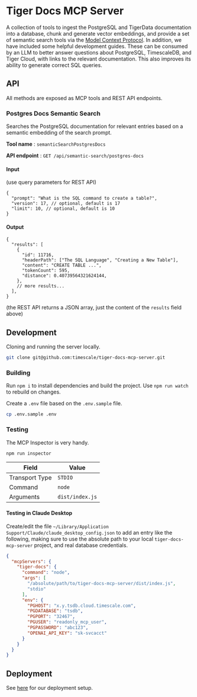 # Tiger Docs MCP Server

A collection of tools to ingest the PostgreSQL and TigerData documentation into a database, chunk and generate vector embeddings, and provide a set of semantic search tools via the [Model Context Protocol](https://modelcontextprotocol.io/introduction). In addition, we have included some helpful development guides. These can be consumed by an LLM to better answer questions about PostgreSQL, TimescaleDB, and Tiger Cloud, with links to the relevant documentation. This also improves its ability to generate correct SQL queries.

## API

All methods are exposed as MCP tools and REST API endpoints.

### Postgres Docs Semantic Search

Searches the PostgreSQL documentation for relevant entries based on a semantic embedding of the search prompt.

**Tool name**
: `semanticSearchPostgresDocs`

**API endpoint**
: `GET /api/semantic-search/postgres-docs`

#### Input

(use query parameters for REST API)

```jsonc
{
  "prompt": "What is the SQL command to create a table?",
  "version": 17, // optional, default is 17
  "limit": 10, // optional, default is 10
}
```

#### Output

```jsonc
{
  "results": [
    {
      "id": 11716,
      "headerPath": ["The SQL Language", "Creating a New Table"],
      "content": "CREATE TABLE ...",
      "tokenCount": 595,
      "distance": 0.40739564321624144,
    },
    // more results...
  ],
}
```

(the REST API returns a JSON array, just the content of the `results` field above)

## Development

Cloning and running the server locally.

```bash
git clone git@github.com:timescale/tiger-docs-mcp-server.git
```

### Building

Run `npm i` to install dependencies and build the project. Use `npm run watch` to rebuild on changes.

Create a `.env` file based on the `.env.sample` file.

```bash
cp .env.sample .env
```

### Testing

The MCP Inspector is very handy.

```bash
npm run inspector
```

| Field          | Value           |
| -------------- | --------------- |
| Transport Type | `STDIO`         |
| Command        | `node`          |
| Arguments      | `dist/index.js` |

#### Testing in Claude Desktop

Create/edit the file `~/Library/Application Support/Claude/claude_desktop_config.json` to add an entry like the following, making sure to use the absolute path to your local `tiger-docs-mcp-server` project, and real database credentials.

```json
{
  "mcpServers": {
    "tiger-docs": {
      "command": "node",
      "args": [
        "/absolute/path/to/tiger-docs-mcp-server/dist/index.js",
        "stdio"
      ],
      "env": {
        "PGHOST": "x.y.tsdb.cloud.timescale.com",
        "PGDATABASE": "tsdb",
        "PGPORT": "32467",
        "PGUSER": "readonly_mcp_user",
        "PGPASSWORD": "abc123",
        "OPENAI_API_KEY": "sk-svcacct"
      }
    }
  }
}
```

## Deployment

See [here](https://github.com/timescale/tiger-agents-deploy/tree/main/charts/tiger-docs-mcp-server) for our deployment setup.
